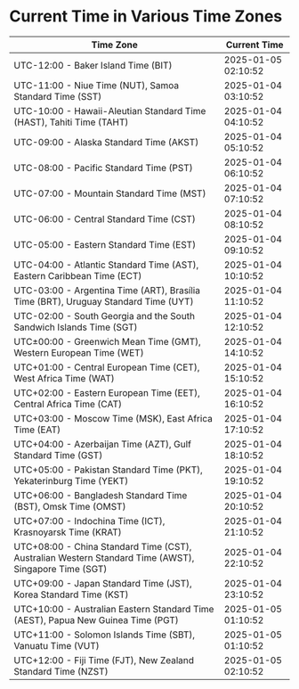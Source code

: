 # Current Time in Various Time Zones

| Time Zone | Current Time |
|-----------|--------------|
| UTC-12:00 - Baker Island Time (BIT) | 2025-01-05 02:10:52 |
| UTC-11:00 - Niue Time (NUT), Samoa Standard Time (SST) | 2025-01-04 03:10:52 |
| UTC-10:00 - Hawaii-Aleutian Standard Time (HAST), Tahiti Time (TAHT) | 2025-01-04 04:10:52 |
| UTC-09:00 - Alaska Standard Time (AKST) | 2025-01-04 05:10:52 |
| UTC-08:00 - Pacific Standard Time (PST) | 2025-01-04 06:10:52 |
| UTC-07:00 - Mountain Standard Time (MST) | 2025-01-04 07:10:52 |
| UTC-06:00 - Central Standard Time (CST) | 2025-01-04 08:10:52 |
| UTC-05:00 - Eastern Standard Time (EST) | 2025-01-04 09:10:52 |
| UTC-04:00 - Atlantic Standard Time (AST), Eastern Caribbean Time (ECT) | 2025-01-04 10:10:52 |
| UTC-03:00 - Argentina Time (ART), Brasília Time (BRT), Uruguay Standard Time (UYT) | 2025-01-04 11:10:52 |
| UTC-02:00 - South Georgia and the South Sandwich Islands Time (SGT) | 2025-01-04 12:10:52 |
| UTC±00:00 - Greenwich Mean Time (GMT), Western European Time (WET) | 2025-01-04 14:10:52 |
| UTC+01:00 - Central European Time (CET), West Africa Time (WAT) | 2025-01-04 15:10:52 |
| UTC+02:00 - Eastern European Time (EET), Central Africa Time (CAT) | 2025-01-04 16:10:52 |
| UTC+03:00 - Moscow Time (MSK), East Africa Time (EAT) | 2025-01-04 17:10:52 |
| UTC+04:00 - Azerbaijan Time (AZT), Gulf Standard Time (GST) | 2025-01-04 18:10:52 |
| UTC+05:00 - Pakistan Standard Time (PKT), Yekaterinburg Time (YEKT) | 2025-01-04 19:10:52 |
| UTC+06:00 - Bangladesh Standard Time (BST), Omsk Time (OMST) | 2025-01-04 20:10:52 |
| UTC+07:00 - Indochina Time (ICT), Krasnoyarsk Time (KRAT) | 2025-01-04 21:10:52 |
| UTC+08:00 - China Standard Time (CST), Australian Western Standard Time (AWST), Singapore Time (SGT) | 2025-01-04 22:10:52 |
| UTC+09:00 - Japan Standard Time (JST), Korea Standard Time (KST) | 2025-01-04 23:10:52 |
| UTC+10:00 - Australian Eastern Standard Time (AEST), Papua New Guinea Time (PGT) | 2025-01-05 01:10:52 |
| UTC+11:00 - Solomon Islands Time (SBT), Vanuatu Time (VUT) | 2025-01-05 01:10:52 |
| UTC+12:00 - Fiji Time (FJT), New Zealand Standard Time (NZST) | 2025-01-05 02:10:52 |

